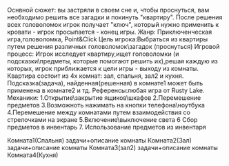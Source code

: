 Оснвной сюжет: вы застряли в своем сне и, чтобы проснуться, вам необходимо решить все загадки и покинуть "квартиру".
После решения всех головоломок игрок получает "ключ", который нужно применить к кровати - игрок просыпается - конец игры.
Жанр: Приключенческая игра,головоломка, Point&Click 
Цель игрока:Выбраться из квартиры путем решения различных головоломок\загадок (проснуться)
Игровой процесс: Игрок исследует квартиру,ищет головоломки (и подсказки\предметы, которые помогают решить их),решая каждую из которых, игрок приближается к цели игры - выходу из комнаты.
Квартира состоит из 4х комнат: зал, спальня, зал2 и кухня.
Подсказка(задача), найденная(решенная) в комнате1 может быть применена в комнате2 и тд. 
Референсы:любая игра от Rusty Lake. 
Механики:
1.Открытие\закрытие ящиков\шкафов 
2.Перемешение предметов 
3.Возможноть нажимать на кнопки телефона\ноутбука
4.Перемешение между комнатами путем взаимодействия со стрелочками на экране 
5.Включение\выключение света 
6 Сбор предметов в инвентарь 
7. Использование предметов из инвентаря

Комната1(Спальня) задачи+описание комнаты Комната2(Зал) задачи+описание комнаты Комната3(зал2) задачи+описание комнаты Комната4(Кухня)
